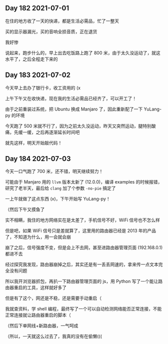 ## Day 182 2021-07-01

在住的地方收了一天的快递，都是生活必需品，忙了一整天

买的显示器漏光，买的音响全损音质，正在退货

我好惨

说起来，跑步什么的，早上出去吃饭路上跑了 800 米，由于太久没运动了，就这水平了，之后全程走下来的

## Day 183 2021-07-02

今天早上去办了银行卡，收工资用的 (x

上午下午又在收快递，现在我的生活必需品已经齐了，可以开工了！

由于之前重装过系统，把 Ubuntu 换成 Manjaro 了，因此重新配了一下 YuLang-py 的环境

今天跑了 500 米就不行了，因为之前太久没运动，昨天又突然运动，腿特别酸痛，先缓一缓，之后再逐渐延长时间吧

就先这样，明天开始敲代码！

## Day 184 2021-07-03

今天一口气跑了 700 米，还不错，明天继续努力！

可能由于 Manjaro 用的 `llvm` 版本太新了 (12.0.0)，编译 examples 的时候报错，研究了老半天，最后给 `clang` 加了个参数 `-no-pie` 搞定了

一上午就做了这点东西 (x)，下午开始写 YuLang-py！

（然后下午又摸鱼了

实不相瞒，我住的地方网络实在是太差了，手机信号不好，WiFi 信号也不怎么样

但是吧，如果 WiFi 信号只是差就算了，这里用的路由器已经是 2013 年的产品了，不知道为什么，用一会就会崩

崩了之后，信号强度不变，但是会上不去网，甚至进路由器管理页面 (192.168.0.1) 都进不去

经过探究我发现，路由器崩掉之后，其实还是有一丢丢网速的，拿来传一点文本完全没有问题

所以我开浏览器抓包，再扒一下路由器管理页面的 js，用 Python 写了一个能让路由器重启的工具，这样就好多了

但是有了这个，网还是不稳，还是需要手动重启（

我就查资料，学 shell 编程，最终写了一个可以自动检测网络能否正常连接，不能正常连接就让路由器重启的脚本（

（然后下单网线+新路由器，一气呵成

（所以，一天就这么过去了，我真的没有在偷懒(((

